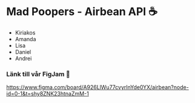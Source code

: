 # Mad Poopers - Airbean API ☕️

- Kiriakos
- Amanda
- Lisa
- Daniel
- Andrei

### Länk till vår FigJam 🎉
https://www.figma.com/board/A926LlWu77cvyrInYde0YX/airbean?node-id=0-1&t=shy8ZNK23htnaZmM-1

